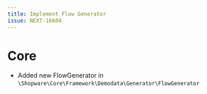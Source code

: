 ```yaml
---
title: Implement Flow Generator
issue: NEXT-16604
---
```

# Core
* Added new FlowGenerator in `\Shopware\Core\Framework\Demodata\Generator\FlowGenerator`
